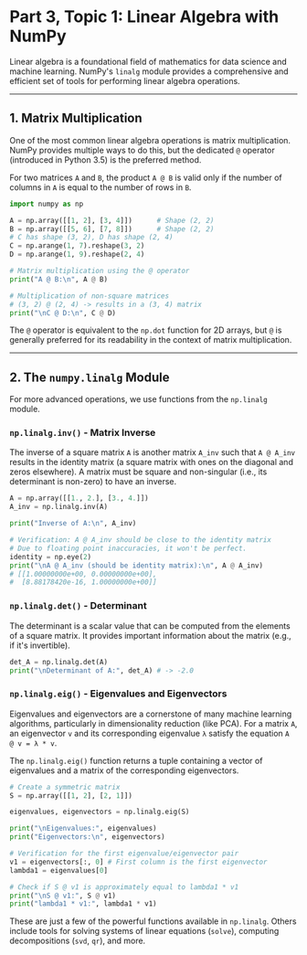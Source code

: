 # Part 3, Topic 1: Linear Algebra with NumPy

Linear algebra is a foundational field of mathematics for data science and machine learning. NumPy's `linalg` module provides a comprehensive and efficient set of tools for performing linear algebra operations.

---

## 1. Matrix Multiplication

One of the most common linear algebra operations is matrix multiplication. NumPy provides multiple ways to do this, but the dedicated `@` operator (introduced in Python 3.5) is the preferred method.

For two matrices `A` and `B`, the product `A @ B` is valid only if the number of columns in `A` is equal to the number of rows in `B`.

```python
import numpy as np

A = np.array([[1, 2], [3, 4]])      # Shape (2, 2)
B = np.array([[5, 6], [7, 8]])      # Shape (2, 2)
# C has shape (3, 2), D has shape (2, 4)
C = np.arange(1, 7).reshape(3, 2)
D = np.arange(1, 9).reshape(2, 4)

# Matrix multiplication using the @ operator
print("A @ B:\n", A @ B)

# Multiplication of non-square matrices
# (3, 2) @ (2, 4) -> results in a (3, 4) matrix
print("\nC @ D:\n", C @ D)
```
The `@` operator is equivalent to the `np.dot` function for 2D arrays, but `@` is generally preferred for its readability in the context of matrix multiplication.

---

## 2. The `numpy.linalg` Module

For more advanced operations, we use functions from the `np.linalg` module.

### `np.linalg.inv()` - Matrix Inverse
The inverse of a square matrix `A` is another matrix `A_inv` such that `A @ A_inv` results in the identity matrix (a square matrix with ones on the diagonal and zeros elsewhere). A matrix must be square and non-singular (i.e., its determinant is non-zero) to have an inverse.

```python
A = np.array([[1., 2.], [3., 4.]])
A_inv = np.linalg.inv(A)

print("Inverse of A:\n", A_inv)

# Verification: A @ A_inv should be close to the identity matrix
# Due to floating point inaccuracies, it won't be perfect.
identity = np.eye(2)
print("\nA @ A_inv (should be identity matrix):\n", A @ A_inv)
# [[1.00000000e+00, 0.00000000e+00],
#  [8.88178420e-16, 1.00000000e+00]]
```

### `np.linalg.det()` - Determinant
The determinant is a scalar value that can be computed from the elements of a square matrix. It provides important information about the matrix (e.g., if it's invertible).

```python
det_A = np.linalg.det(A)
print("\nDeterminant of A:", det_A) # -> -2.0
```

### `np.linalg.eig()` - Eigenvalues and Eigenvectors
Eigenvalues and eigenvectors are a cornerstone of many machine learning algorithms, particularly in dimensionality reduction (like PCA). For a matrix `A`, an eigenvector `v` and its corresponding eigenvalue `λ` satisfy the equation `A @ v = λ * v`.

The `np.linalg.eig()` function returns a tuple containing a vector of eigenvalues and a matrix of the corresponding eigenvectors.

```python
# Create a symmetric matrix
S = np.array([[1, 2], [2, 1]])

eigenvalues, eigenvectors = np.linalg.eig(S)

print("\nEigenvalues:", eigenvalues)
print("Eigenvectors:\n", eigenvectors)

# Verification for the first eigenvalue/eigenvector pair
v1 = eigenvectors[:, 0] # First column is the first eigenvector
lambda1 = eigenvalues[0]

# Check if S @ v1 is approximately equal to lambda1 * v1
print("\nS @ v1:", S @ v1)
print("lambda1 * v1:", lambda1 * v1)
```

These are just a few of the powerful functions available in `np.linalg`. Others include tools for solving systems of linear equations (`solve`), computing decompositions (`svd`, `qr`), and more.
